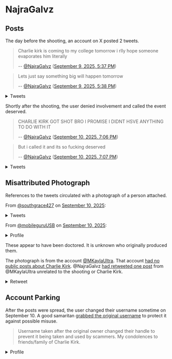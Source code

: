# NajraGalvz

## Posts

The day before the shooting, an account on X posted 2 tweets.

> Charlie kirk is coming to my college tomorrow i rlly hope someone evaporates him literally
>
> -- [@NajraGalvz](https://archive.is/sYG8w) ([September 9, 2025, 5:37 PM](https://archive.is/YOsFQ))

> Lets just say something big will happen tomorrow
>
> -- [@NajraGalvz](https://archive.is/sYG8w) ([September 9, 2025, 5:38 PM](https://archive.is/bHJb6))

<details>
  <summary>Tweets</summary>
  <img src="/img/NajraGalvz-tweet-1.png" /><br /><br />
  <img src="/img/NajraGalvz-tweet-2.png" />
</details>

Shortly after the shooting, the user denied involvement and called the event deserved.

> CHARLIE KIRK GOT SHOT BRO I PROMISE I DIDNT HSVE ANYTHING TO DO WITH IT
>
> -- [@NajraGalvz](https://archive.is/sYG8w) ([September 10, 2025, 7:06 PM](https://archive.is/KzswG))

> But i called it and its so fucking deserved
>
> -- [@NajraGalvz]() ([September 10, 2025, 7:07 PM](https://archive.is/GCAGP))

<details>
  <summary>Tweets</summary>
  <img src="/img/NajraGalvz-tweet-3.png" /><br /><br />
  <img src="/img/NajraGalvz-tweet-4.png" />
</details>

## Misattributed Photograph

References to the tweets circulated with a photograph of a person attached.

From [@southgrace427](https://x.com/southgrace427) on [September 10, 2025](https://archive.is/xgnGL):

<details>
  <summary>Tweets</summary>
  <img src="/img/NajraGalvz-picture-1.jpeg" />
</details>

From [@mobileguruUSB](https://x.com/mobileguruUSB) on [September 10, 2025](https://archive.ph/q4bQi):

<details>
  <summary>Profile</summary>
  <img src="/img/NajraGalvz-picture-2.jpeg" />
</details>

These appear to have been doctored. It is unknown who originally produced them.

The photograph is from the account [@MKaylaUltra](https://archive.is/0iJXS). That account [had no public posts about Charlie Kirk](https://archive.is/US5Gz). @NajraGalvz [had retweeted one post](https://archive.is/sYG8w) from @MKaylaUltra unrelated to the shooting or Charlie Kirk.

<details>
  <summary>Retweet</summary>
  <img src="/img/NajraGalvz-retweet.png" />
</details>

## Account Parking

After the posts were spread, the user changed their username sometime on September 10. A good samaritan [grabbed the original username](https://archive.is/bL0Nn) to protect it against possible misuse.

> Username taken after the original owner changed their handle to prevent it being taken and used by scammers. My condolences to friends/family of Charlie Kirk.

<details>
  <summary>Profile</summary>
  <img src="/img/NajraGalvz-parked-profile.png" />
</details>
